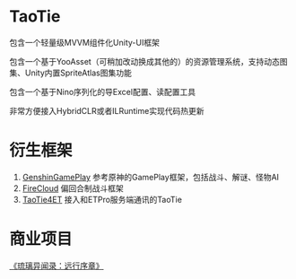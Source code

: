 # TaoTie

包含一个轻量级MVVM组件化Unity-UI框架

包含一个基于YooAsset（可稍加改动换成其他的）的资源管理系统，支持动态图集、Unity内置SpriteAtlas图集功能

包含一个基于Nino序列化的导Excel配置、读配置工具

非常方便接入HybridCLR或者ILRuntime实现代码热更新

# 衍生框架

1. [GenshinGamePlay](https://github.com/526077247/GenshinGamePlay) 参考原神的GamePlay框架，包括战斗、解谜、怪物AI
2. [FireCloud](https://github.com/526077247/FireCloud) 偏回合制战斗框架
3. [TaoTie4ET](https://github.com/526077247/TaoTie4ET) 接入和ETPro服务端通讯的TaoTie

# 商业项目
[《琉璃异闻录：远行序章》](https://store.steampowered.com/app/2389010/_/)
